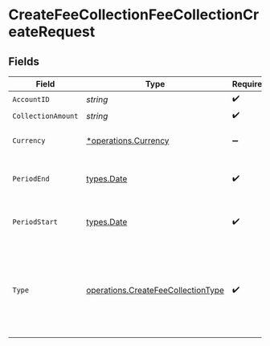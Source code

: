 # CreateFeeCollectionFeeCollectionCreateRequest


## Fields

| Field                                                                                                                                                                                       | Type                                                                                                                                                                                        | Required                                                                                                                                                                                    | Description                                                                                                                                                                                 |
| ------------------------------------------------------------------------------------------------------------------------------------------------------------------------------------------- | ------------------------------------------------------------------------------------------------------------------------------------------------------------------------------------------- | ------------------------------------------------------------------------------------------------------------------------------------------------------------------------------------------- | ------------------------------------------------------------------------------------------------------------------------------------------------------------------------------------------- |
| `AccountID`                                                                                                                                                                                 | *string*                                                                                                                                                                                    | :heavy_check_mark:                                                                                                                                                                          | Account unique identifier.                                                                                                                                                                  |
| `CollectionAmount`                                                                                                                                                                          | *string*                                                                                                                                                                                    | :heavy_check_mark:                                                                                                                                                                          | N/A                                                                                                                                                                                         |
| `Currency`                                                                                                                                                                                  | [*operations.Currency](../../models/operations/currency.md)                                                                                                                                 | :heavy_minus_sign:                                                                                                                                                                          | Alphabetic three-letter [ISO 4217](https://en.wikipedia.org/wiki/ISO_4217) currency code.<br/>* EUR - Euro                                                                                  |
| `PeriodEnd`                                                                                                                                                                                 | [types.Date](../../types/date.md)                                                                                                                                                           | :heavy_check_mark:                                                                                                                                                                          | End date of the fee collection period in YYYY-MM-DD format. [RFC 3339, section 5.6](https://json-schema.org/draft/2020-12/json-schema-validation.html#RFC3339) RFC 3339                     |
| `PeriodStart`                                                                                                                                                                               | [types.Date](../../types/date.md)                                                                                                                                                           | :heavy_check_mark:                                                                                                                                                                          | Start date of the fee collection period in YYYY-MM-DD format. [RFC 3339, section 5.6](https://json-schema.org/draft/2020-12/json-schema-validation.html#RFC3339) RFC 3339                   |
| `Type`                                                                                                                                                                                      | [operations.CreateFeeCollectionType](../../models/operations/createfeecollectiontype.md)                                                                                                    | :heavy_check_mark:                                                                                                                                                                          | Type of the fee collection<br/>* SERVICE_FEE - Service fee intake in a pre-defined cadence (e.g. monthly)<br/>* SERVICE_FEE_LIQUIDATION - Service fee intake as a result of a Portfolio liquidation |